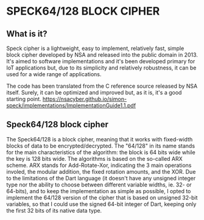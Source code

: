 
# SPECK64/128 BLOCK CIPHER
  

## What is it?
Speck cipher is a lightweight, easy to implement, relatively fast, simple
block cipher developed by NSA and released into the public domain in 2013.
It's aimed to software implementations and it's been developed primary for
IoT applications but, due to its simplicity and relatively robustness, it
can be used for a wide range of applications.

The code has been translated from the C reference source released by
NSA itself. Surely, it can be optimized and improved but, as it is, it's
a good starting point.
https://nsacyber.github.io/simon-speck/implementations/ImplementationGuide1.1.pdf

## Speck64/128 block cipher
The Speck64/128 is a block cipher, meaning that it works with fixed-width
blocks of data to be encrypted/decrypted. The "64/128" in its name stands
for the main characteristics of the algorithm: the block is 64 bits wide
while the key is 128 bits wide. The algorithms is based on the so-called
ARX scheme. ARX stands for Add-Rotate-Xor, indicating the 3 main operations
involed, the modular addition, the fixed rotation amounts, and the XOR.
Due to the limitations of the Dart language (it doesn't have any unsigned
integer type nor the ability to choose between different variable widths,
ie. 32- or 64-bits), and to keep the implementation as simple as possible,
I opted to implement the 64/128 version of the cipher that is based on
unsigned 32-bit variables, so that I could use the signed 64-bit integer
of Dart, keeping only the first 32 bits of its native data type.

